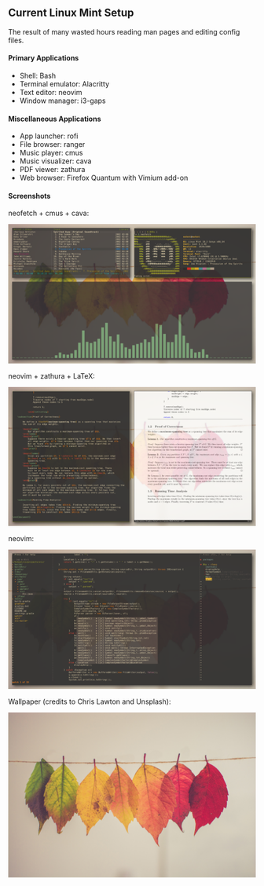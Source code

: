 ## Current Linux Mint Setup

The result of many wasted hours reading man pages and editing config files.

#### Primary Applications

- Shell: Bash
- Terminal emulator: Alacritty
- Text editor: neovim
- Window manager: i3-gaps

#### Miscellaneous Applications

- App launcher: rofi
- File browser: ranger
- Music player: cmus
- Music visualizer: cava
- PDF viewer: zathura
- Web browser: Firefox Quantum with Vimium add-on

#### Screenshots

neofetch + cmus + cava:

![Screenshot of neofetch, cmus, and cava](resources/neofetch.png)

neovim + zathura + LaTeX:

![Screenshot of neovim and zathura](resources/tex.png)

neovim:

![Screenshot of neovim](resources/neovim.png)

Wallpaper (credits to Chris Lawton and Unsplash):

![Leaf wallpaper](resources/chris-lawton-154388.jpg)

